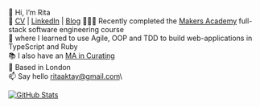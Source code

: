 👋  Hi, I’m Rita\
📎  [CV](https://github.com/ritaaktay/cv/blob/main/README.md) | [LinkedIn](https://www.linkedin.com/in/rita-aktay/) | [Blog](https://medium.com/@rita.aktay)
👩🏻‍💻  Recently completed the [Makers Academy](https://makers.tech/) full-stack software engineering course\
🌱  where I learned to use Agile, OOP and TDD to build web-applications in TypeScript and Ruby\
📚  I also have an [MA in Curating](https://www.gold.ac.uk/pg/mfa-curating/?gclid=Cj0KCQiA1NebBhDDARIsAANiDD04RfEjEw2-F931n6pl9hJ9qRZJnSY4Y6l0gAvPQMgkEYLc1fd1FjoaAuW8EALw_wcB)\
📍  Based in London\
📫  Say hello [ritaaktay@gmail.com](mailto:ritaaktay@gmail.com)\


[![GitHub Stats](https://github-readme-stats.vercel.app/api?username=ritaaktay&theme=dark)](https://github.com/anuraghazra/github-readme-stats)

